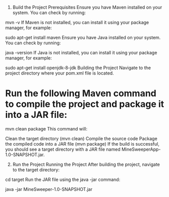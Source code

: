1. Build the Project
   Prerequisites
   Ensure you have Maven installed on your system. You can check by running:

mvn -v
If Maven is not installed, you can install it using your package manager, for example:

sudo apt-get install maven
Ensure you have Java installed on your system. You can check by running:

java -version
If Java is not installed, you can install it using your package manager, for example:

sudo apt-get install openjdk-8-jdk
Building the Project
Navigate to the project directory where your pom.xml file is located.

Run the following Maven command to compile the project and package it into a JAR file:
============
mvn clean package
This command will:

Clean the target directory (mvn clean)
Compile the source code
Package the compiled code into a JAR file (mvn package)
If the build is successful, you should see a target directory with a JAR file named MineSweeperApp-1.0-SNAPSHOT.jar.



2. Run the Project
   Running the Project
   After building the project, navigate to the target directory:

cd target
Run the JAR file using the java -jar command:

java -jar MineSweeper-1.0-SNAPSHOT.jar